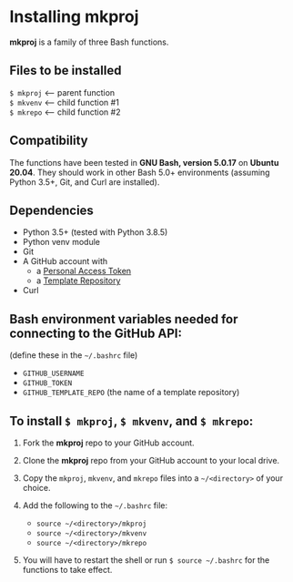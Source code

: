 # Installing mkproj  

**mkproj** is a family of three Bash functions.

## Files to be installed  
`$ mkproj` <-- parent function  
`$ mkvenv` <-- child function #1  
`$ mkrepo` <-- child function #2  
  
## Compatibility
The functions have been tested in **GNU Bash, version 5.0.17** on **Ubuntu 20.04**.
They should work in other Bash 5.0+ environments (assuming Python 3.5+, Git, and Curl are installed).

## Dependencies  
- Python 3.5+ (tested with Python 3.8.5)
- Python venv module  
- Git
- A GitHub account with
   - a [Personal Access Token](https://docs.github.com/en/free-pro-team@latest/github/authenticating-to-github/creating-a-personal-access-token)
   - a [Template Repository](https://docs.github.com/en/free-pro-team@latest/github/creating-cloning-and-archiving-repositories/creating-a-template-repository)
- Curl

## Bash environment variables needed for connecting to the GitHub API:
(define these in the `~/.bashrc` file)
- `GITHUB_USERNAME`
- `GITHUB_TOKEN`
- `GITHUB_TEMPLATE_REPO` (the name of a template repository)

## To install `$ mkproj`, `$ mkvenv`, and `$ mkrepo`:  

1) Fork the **mkproj** repo to your GitHub account.

2) Clone the **mkproj** repo from your GitHub account to your local drive.

3) Copy the `mkproj`, `mkvenv`, and `mkrepo` files into a `~/<directory>` of your choice.
   
4) Add the following to the `~/.bashrc` file:
   - `source ~/<directory>/mkproj`
   - `source ~/<directory>/mkvenv`
   - `source ~/<directory>/mkrepo`

5) You will have to restart the shell or run `$ source ~/.bashrc` for the functions to take effect. 
